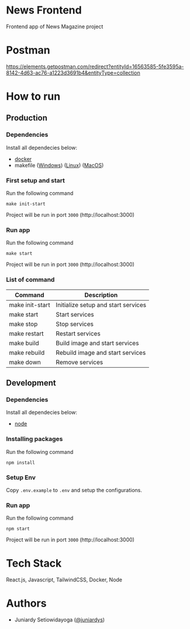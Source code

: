 # News Frontend
Frontend app of News Magazine project

# Postman
https://elements.getpostman.com/redirect?entityId=16563585-5fe3595a-8142-4d63-ac76-a1223d3691b4&entityType=collection

# How to run

## Production
### Dependencies
Install all dependecies below:
- [docker](https://www.docker.com)
- makefile ([Windows](https://linuxhint.com/run-makefile-windows)) ([Linux](https://linuxhint.com/install-make-ubuntu/)) ([MacOS](https://formulae.brew.sh/formula/make))
### First setup and start
Run the following command
```
make init-start
```
Project will be run in port `3000` (http://localhost:3000)
### Run app
Run the following command
```
make start
```
Project will be run in port `3000` (http://localhost:3000)
### List of command
| **Command**                   | **Description**                       |
|-------------------------------|---------------------------------------|
| make init-start               | Initialize setup and start services   |
| make start                    | Start services                        |
| make stop                     | Stop services                         |
| make restart                  | Restart services                      |
| make build                    | Build image and start services        |
| make rebuild                  | Rebuild image and start services      |
| make down                     | Remove services                       |

## Development
### Dependencies
Install all dependecies below:
- [node](https://nodejs.org)
### Installing packages
Run the following command
```
npm install
```
### Setup Env
Copy `.env.example` to `.env` and setup the configurations.
### Run app
Run the following command
```
npm start
```
Project will be run in port `3000` (http://localhost:3000)

# Tech Stack
React.js, Javascript, TailwindCSS, Docker, Node

# Authors
- Juniardy Setiowidayoga ([@juniardys](https://github.com/juniardys))
